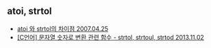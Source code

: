 ## atoi, strtol
* [atoi 와 strtol의 차이점 2007.04.25](https://kldp.org/node/81411)
* [[C언어] 문자열 숫자로 변환 관련 함수 - strtol, strtoul, strtod 2013.11.02](https://shaeod.tistory.com/247)